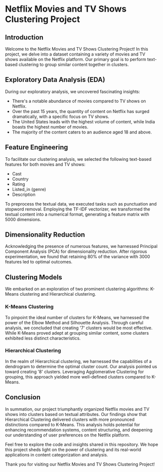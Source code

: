 # Netflix Movies and TV Shows Clustering Project

## Introduction

Welcome to the Netflix Movies and TV Shows Clustering Project! In this project, we delve into a dataset containing a variety of movies and TV shows available on the Netflix platform. Our primary goal is to perform text-based clustering to group similar content together in clusters.

## Exploratory Data Analysis (EDA)

During our exploratory analysis, we uncovered fascinating insights:

- There's a notable abundance of movies compared to TV shows on Netflix.
- Over the past 15 years, the quantity of content on Netflix has surged dramatically, with a specific focus on TV shows.
- The United States leads with the highest volume of content, while India boasts the highest number of movies.
- The majority of the content caters to an audience aged 18 and above.

## Feature Engineering

To facilitate our clustering analysis, we selected the following text-based features for both movies and TV shows:

- Cast
- Country
- Rating
- Listed_in (genre)
- Description

To preprocess the textual data, we executed tasks such as punctuation and stopword removal. Employing the TF-IDF vectorizer, we transformed the textual content into a numerical format, generating a feature matrix with 5000 dimensions.

## Dimensionality Reduction

Acknowledging the presence of numerous features, we harnessed Principal Component Analysis (PCA) for dimensionality reduction. After rigorous experimentation, we found that retaining 80% of the variance with 3000 features led to optimal outcomes.

## Clustering Models

We embarked on an exploration of two prominent clustering algorithms: K-Means clustering and Hierarchical clustering.

### K-Means Clustering

To pinpoint the ideal number of clusters for K-Means, we harnessed the power of the Elbow Method and Silhouette Analysis. Through careful analysis, we concluded that creating '7' clusters would be most effective. While K-Means proved adept at grouping similar content, some clusters exhibited less distinct characteristics.

### Hierarchical Clustering

In the realm of Hierarchical clustering, we harnessed the capabilities of a dendrogram to determine the optimal cluster count. Our analysis pointed us toward creating '8' clusters. Leveraging Agglomerative Clustering for grouping, this approach yielded more well-defined clusters compared to K-Means.

## Conclusion

In summation, our project triumphantly organized Netflix movies and TV shows into clusters based on textual attributes. Our findings show that Hierarchical Clustering delivered clusters with more pronounced distinctions compared to K-Means. This analysis holds potential for enhancing recommendation systems, content structuring, and deepening our understanding of user preferences on the Netflix platform.

Feel free to explore the code and insights shared in this repository. We hope this project sheds light on the power of clustering and its real-world applications in content categorization and analysis.

Thank you for visiting our Netflix Movies and TV Shows Clustering Project!
